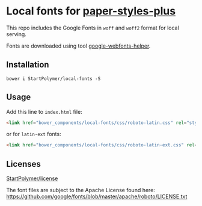 # Local fonts for [paper-styles-plus](https://github.com/StartPolymer/paper-styles-plus)

This repo includes the Google Fonts in `woff` and `woff2` format for local serving.

Fonts are downloaded using tool [google-webfonts-helper](https://github.com/majodev/google-webfonts-helper).

## Installation

`bower i StartPolymer/local-fonts -S`

## Usage

Add this line to `index.html` file:

```html
<link href="bower_components/local-fonts/css/roboto-latin.css" rel="stylesheet">
```

or for `latin-ext` fonts:

```html
<link href="bower_components/local-fonts/css/roboto-latin-ext.css" rel="stylesheet">
```

## Licenses

[StartPolymer/license](https://github.com/StartPolymer/license)

The font files are subject to the Apache License found here:  
https://github.com/google/fonts/blob/master/apache/roboto/LICENSE.txt
